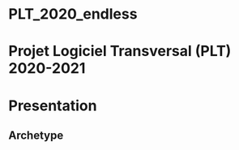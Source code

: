 # PLT_2020_endless
Projet Logiciel Transversal (PLT) 2020-2021
=============
Presentation
========
Archetype
----------------
